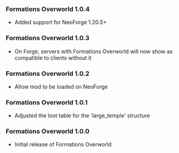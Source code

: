 ### Formations Overworld 1.0.4
- Added support for NeoForge 1.20.5+

### Formations Overworld 1.0.3
- On Forge, servers with Formations Overworld will now show as compatible to clients without it

### Formations Overworld 1.0.2
- Allow mod to be loaded on NeoForge

### Formations Overworld 1.0.1
- Adjusted the loot table for the 'large_temple' structure

### Formations Overworld 1.0.0
- Initial release of Formations Overworld
